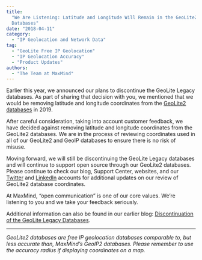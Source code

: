```yaml
---
title:
  "We Are Listening: Latitude and Longitude Will Remain in the GeoLite2
  Databases"
date: "2018-04-11"
category:
  - "IP Geolocation and Network Data"
tag:
  - "GeoLite Free IP Geolocation"
  - "IP Geolocation Accuracy"
  - "Product Updates"
authors:
  - "The Team at MaxMind"
---
```


Earlier this year, we announced our plans to discontinue the GeoLite Legacy
databases. As part of sharing that decision with you, we mentioned that we would
be removing latitude and longitude coordinates from the
[GeoLite2 databases](https://dev.maxmind.com/geoip/geoip2/geolite2/) in 2019.

After careful consideration, taking into account customer feedback, we have
decided against removing latitude and longitude coordinates from the GeoLite2
databases. We are in the process of reviewing coordinates used in all of our
GeoLite2 and GeoIP databases to ensure there is no risk of misuse.

Moving forward, we will still be discontinuing the GeoLite Legacy databases and
will continue to support open source through our GeoLite2 databases. Please
continue to check our blog, Support Center, websites, and our
[Twitter](https://twitter.com/maxmind?ref_src=twsrc%5Egoogle%7Ctwcamp%5Eserp%7Ctwgr%5Eauthor)
and [LinkedIn](https://www.linkedin.com/company/maxmind) accounts for additional
updates on our review of GeoLite2 database coordinates.

At MaxMind, “open communication” is one of our core values. We’re listening to
you and we take your feedback seriously.

Additional information can also be found in our earlier blog:
[Discontinuation of the GeoLite Legacy Databases](/2018/01/discontinuation-of-the-geolite-legacy-databases/).

---

_GeoLite2 databases are free IP geolocation databases comparable to, but less
accurate than, MaxMind’s GeoIP2 databases. Please remember to use the accuracy
radius if displaying coordinates on a map._
